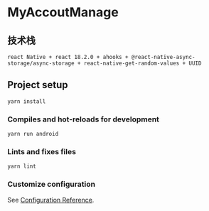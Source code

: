 # MyAccoutManage

## 技术栈

```
react Native + react 18.2.0 + ahooks + @react-native-async-storage/async-storage + react-native-get-random-values + UUID
```

## Project setup
```
yarn install
```

### Compiles and hot-reloads for development
```
yarn run android
```



### Lints and fixes files
```
yarn lint
```

### Customize configuration
See [Configuration Reference](https://react.docschina.org/).
